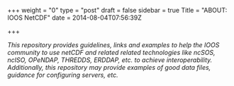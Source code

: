 +++
weight = "0"
type = "post"
draft = false
sidebar = true
Title = "ABOUT: IOOS NetCDF"
date = 2014-08-04T07:56:39Z

+++


*This repository provides guidelines, links and examples to help the IOOS community to use netCDF and related related technologies like ncSOS, ncISO, OPeNDAP, THREDDS, ERDDAP, etc. to achieve interoperability. Additionally, this repository may provide examples of good data files, guidance for configuring servers, etc.*
<!--more-->
